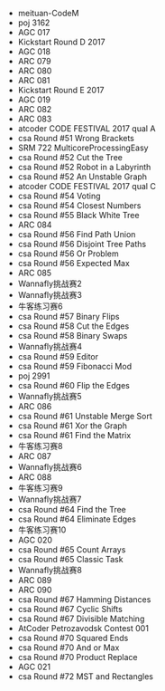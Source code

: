 * meituan-CodeM
* poj 3162
* AGC 017
* Kickstart Round D 2017
* AGC 018
* ARC 079
* ARC 080
* ARC 081
* Kickstart Round E 2017
* AGC 019
* ARC 082
* ARC 083
* atcoder CODE FESTIVAL 2017 qual A
* csa Round #51 Wrong Brackets
* SRM 722 MulticoreProcessingEasy
* csa Round #52 Cut the Tree
* csa Round #52 Robot in a Labyrinth
* csa Round #52 An Unstable Graph
* atcoder CODE FESTIVAL 2017 qual C
* csa Round #54 Voting
* csa Round #54 Closest Numbers
* csa Round #55 Black White Tree
* ARC 084
* csa Round #56 Find Path Union
* csa Round #56 Disjoint Tree Paths
* csa Round #56 Or Problem
* csa Round #56 Expected Max
* ARC 085
* Wannafly挑战赛2
* Wannafly挑战赛3
* 牛客练习赛6
* csa Round #57 Binary Flips
* csa Round #58 Cut the Edges
* csa Round #58 Binary Swaps
* Wannafly挑战赛4
* csa Round #59 Editor
* csa Round #59 Fibonacci Mod
* poj 2991
* csa Round #60 Flip the Edges
* Wannafly挑战赛5
* ARC 086
* csa Round #61 Unstable Merge Sort
* csa Round #61 Xor the Graph
* csa Round #61 Find the Matrix
* 牛客练习赛8
* ARC 087
* Wannafly挑战赛6
* ARC 088
* 牛客练习赛9
* Wannafly挑战赛7
* csa Round #64 Find the Tree
* csa Round #64 Eliminate Edges
* 牛客练习赛10
* AGC 020
* csa Round #65 Count Arrays
* csa Round #65 Classic Task
* Wannafly挑战赛8
* ARC 089
* ARC 090
* csa Round #67 Hamming Distances
* csa Round #67 Cyclic Shifts
* csa Round #67 Divisible Matching
* AtCoder Petrozavodsk Contest 001
* csa Round #70 Squared Ends
* csa Round #70 And or Max
* csa Round #70 Product Replace
* AGC 021
* csa Round #72 MST and Rectangles